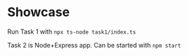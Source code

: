 # Showcase

Run Task 1 with `npx ts-node task1/index.ts`

Task 2 is Node+Express app. Can be started with `npm start`
